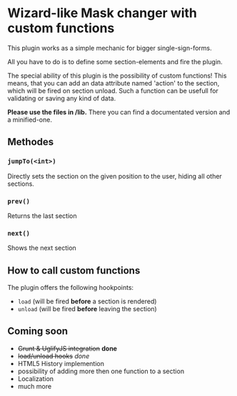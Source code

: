 # Wizard-like Mask changer with custom functions

This plugin works as a simple mechanic for bigger single-sign-forms.

All you have to do is to define some section-elements and fire the plugin.

The special ability of this plugin is the possibility of custom functions!
This means, that you can add an data attribute named 'action' to the section, which will be fired on section unload.
Such a function can be usefull for validating or saving any kind of data.

**Please use the files in /lib.**
There you can find a documentated version and a minified-one.

## Methodes
### `jumpTo(<int>)`
Directly sets the section on the given position to the user, hiding all other sections.

### `prev()`
Returns the last section

### `next()`
Shows the next section


## How to call custom functions
The plugin offers the following hookpoints:
- `load` (will be fired **before** a section is rendered)
- `unload` (will be fired **before** leaving the section)
  

## Coming soon
- ~~Grunt & UglifyJS integration~~ **done**
- ~~load/unload hooks~~ *done* 
- HTML5 History implemention
- possibility of adding more then one function to a section
- Localization
- much more